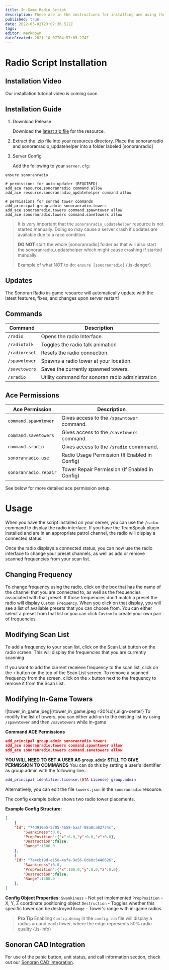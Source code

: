 ```yaml
---
title: In-Game Radio Script
description: These are in the instructions for installing and using the in-game radio script.
published: true
date: 2022-03-02T23:07:36.512Z
tags: 
editor: markdown
dateCreated: 2021-10-07T04:57:05.274Z
---
```


# Radio Script Installation
## Installation Video
Our installation tutorial video is coming soon.
## Installation Guide
1. Download Release

	Download the [latest zip file](https://download.sonoransoftware.com/sonoranradio/archive/latest.zip) for the resource.
  
2. Extract the .zip file into your resources directory. Place the sonoranradio and sonoranradio_updatehelper into a folder labeled [sonoranradio]
  
3. Server Config

	Add the following to your `server.cfg`:

```
ensure sonoranradio

# permissions for auto-updater (REQUIRED)
add_ace resource.sonoranradio command allow
add_ace resource.sonoranradio_updatehelper command allow

# permissions for sonrad tower commands
add_principal group.admin sonoranradio.towers
add_ace sonoranradio.towers command.spawntower allow
add_ace sonoranradio.towers command.savetowers allow
``` 

>   It is very important that the `sonoranradio_updatehelper` resource is not started manually. Doing so may cause a server crash if updates are available due to a race condition.
>
> **DO NOT** start the whole [sonoranradio] folder as that will also start the sonoranradio_updatehelper which might cause crashing if started manually.
>
> Example of what NOT to do:
> `ensure [sonoranradio]`
{.is-danger}

## Updates
The Sonoran Radio in-game resource will automatically update with the latest features, fixes, and changes upon server restart!

## Commands
| Command | Description 								|
| ------- | --------------------------- |
| `/radio`  | Opens the radio Interface.	|
| `/radiotalk` | Toggles the radio talk animation |
| `/radioreset` | Resets the radio connection. |
| `/spawntower`  | Spawns a radio tower at your location.	|
| `/savetowers`  | Saves the currently spawned towers.	|
| `/sradio` | Utility command for sonoran radio administration |

## Ace Permissions
| Ace Permission | Description |
| -------------- | ----------- |
| `command.spawntower` | Gives access to the `/spawntower` command. |
| `command.savetowers` | Gives access to the `/savetowers` command. |
| `command.sradio` | Gives access to the `/sradio` commmand. |
| `sonoranradio.use` | Radio Usage Permission (If Enabled in Config) |
| `sonoranradio.repair` | Tower Repair Permission (If Enabled in Config) |

See below for more detailed ace permission setup.

# Usage
When you have the script installed on your server, you can use the `/radio` command to display the radio interface. If you have the TeamSpeak plugin installed and are in an appropriate patrol channel, the radio will display a connected status.

Once the radio displays a connected status, you can now use the radio interface to change your preset channels, as well as add or remove scanned frequencies from your scan list.

## Changing Frequency
To change frequency using the radio, click on the box that has the name of the channel that you are connected to, as well as the frequencies associated with that preset. If those frequencies don't match a preset the radio will display `Custom Frequency`. When you click on that display, you will see a list of available presets that you can choose from. You can either select a preset from that list or you can click `Custom` to create your own pair of frequencies.

## Modifying Scan List
To add a frequency to your scan list, click on the Scan List button on the radio screen. This will display the frequencies that you are currently scanning.

If you want to add the current receieve frequency to the scan list, click on the `+` button on the top of the Scan List screen. To remove a scanned frequency from the screen, click on the `x` button next to the frequency to remove it from the Scan List.

## Modifying In-Game Towers
![tower_in_game.jpeg](/tower_in_game.jpeg =20%x){.align-center}
To modify the list of towers, you can either add-on to the existing list by using `/spawntower` and then `/savetowers` while in-game

**Command ACE Permissions**
```json
add_principal group.admin sonoranradio.towers
add_ace sonoranradio.towers command.spawntower allow
add_ace sonoranradio.towers command.savetowers allow
```

**YOU WILL NEED TO SET A USER AS `group.admin` STILL TO GIVE PERMISSION TO COMMANDS** 
You can do this by setting a user's identifier as group.admin with the following line...
```lua
add_principal identifier.license:{GTA License} group.admin
```


Alternatively, you can edit the file `towers.json` in the `sonoranradio` resource.

The config example below shows two radio tower placements.

**Example Config Structure:**
```json
[
	{
    "Id": "74d910e5-5705-4b58-baaf-88a8ca82734c",
		"Swankiness":0.0,
		"PropPosition":{"x":0.0,"y":0.0,"z":0.0},
		"Destruction":false,
		"Range":1500.0
	},
	{
    "Id": "7a4cb19d-e158-4afa-9e56-6de0c5446626",
		"Swankiness":0.0,
		"PropPosition":{"x":100.0,"y":0.0,"z":0.0},
		"Destruction":false,
		"Range":1500.0
	},
]
```
**Config Object Properties:**
`Swankiness` - Not yet implemented
`PropPosition` - X, Y, Z coordinate positioning object
`Destruction` - Toggles whether this specific tower can be destroyed
`Range` - Tower's range with in-game radios

> **Pro Tip** Enabling `Config.debug` in the `config.lua` file will display a radius around each tower, where the edge
> represents 50% radio quality
{.is-info}


## Sonoran CAD Integration
For use of the panic button, unit status, and call information section, check out our [Sonoran CAD integration](https://info.sonorancad.com/integration-plugins/integration-plugins/available-plugins/sonoran-radio-sonrad).
